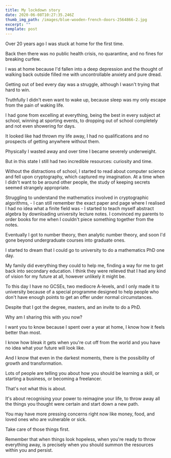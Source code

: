```yaml
---
title: My lockdown story
date: 2020-06-08T10:27:35.246Z
thumb_img_path: /images/blue-wooden-french-doors-2564866-2.jpg
excerpt: ""
template: post
---
```

Over 20 years ago I was stuck at home for the first time.

Back then there was no public health crisis, no quarantine, and no fines for breaking curfew.

I was at home because I'd fallen into a deep depression and the thought of walking back outside filled me with uncontrollable anxiety and pure dread.

Getting out of bed every day was a struggle, although I wasn't trying that hard to win.

Truthfully I didn't even want to wake up, because sleep was my only escape from the pain of waking life.

I had gone from excelling at everything, being the best in every subject at school, winning at sporting events, to dropping out of school completely and not even showering for days.

It looked like had thrown my life away, I had no qualifications and no prospects of getting anywhere without them.

Physically I wasted away and over time I became severely underweight.

But in this state I still had two incredible resources: curiosity and time.

Without the distractions of school, I started to read about computer science and fell upon cryptography, which captured my imagination. At a time when I didn't want to be around other people, the study of keeping secrets seemed strangely appropriate.

Struggling to understand the mathematics involved in cryptographic algorithms, - I can still remember the exact paper and page where I realised I had no idea what a finite field was - I started to teach myself abstract algebra by downloading university lecture notes. I convinced my parents to order books for me when I couldn't piece something together from the notes.

Eventually I got to number theory, then analytic number theory, and soon I'd gone beyond undergraduate courses into graduate ones.

I started to dream that I could go to university to do a mathematics PhD one day.

My family did everything they could to help me, finding a way for me to get back into secondary education. I think they were relieved that I had any kind of vision for my future at all, however unlikely it might be.

To this day I have no GCSEs, two mediocre A-levels, and I only made it to university because of a special programme designed to help people who don't have enough points to get an offer under normal circumstances.

Despite that I got the degree, masters, and an invite to do a PhD.

Why am I sharing this with you now?

I want you to know because I spent over a year at home, I know how it feels better than most.

I know how bleak it gets when you're cut off from the world and you have no idea what your future will look like.

And I know that even in the darkest moments, there is the possibility of growth and transformation.

Lots of people are telling you about how you should be learning a skill, or starting a business, or becoming a freelancer.

That's not what this is about.

It's about recognising your power to reimagine your life, to throw away all the things you thought were certain and start down a new path.

You may have more pressing concerns right now like money, food, and loved ones who are vulnerable or sick.

Take care of those things first.

Remember that when things look hopeless, when you're ready to throw everything away, is precisely when you should summon the resources within you and persist.